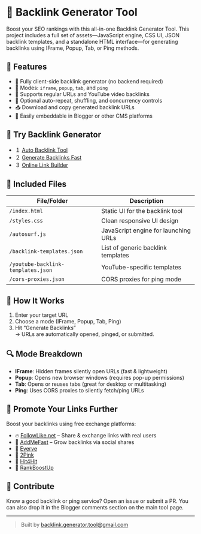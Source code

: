 # 🔗 Backlink Generator Tool

Boost your SEO rankings with this all-in-one Backlink Generator Tool. This project includes a full set of assets—JavaScript engine, CSS UI, JSON backlink templates, and a standalone HTML interface—for generating backlinks using IFrame, Popup, Tab, or Ping methods.

## 🚀 Features

- 🔄 Fully client-side backlink generator (no backend required)
- 🔧 Modes: `iframe`, `popup`, `tab`, and `ping`
- 🎥 Supports regular URLs and YouTube video backlinks
- 🔁 Optional auto-repeat, shuffling, and concurrency controls
- 📥 Download and copy generated backlink URLs
- 🧩 Easily embeddable in Blogger or other CMS platforms

## 🔗 Try Backlink Generator
- １ [Auto Backlink Tool](https://autobacklinktoolonline.blogspot.com/)
- ２ [Generate Backlinks Fast](https://fastbacklinkgenerator.blogspot.com/)
- ３ [Online Link Builder](https://onlinelinkbuildertool.blogspot.com/)

## 📁 Included Files

| File/Folder            | Description                                  |
|------------------------|----------------------------------------------|
| `/index.html`          | Static UI for the backlink tool              |
| `/styles.css`          | Clean responsive UI design                   |
| `/autosurf.js`         | JavaScript engine for launching URLs         |
| `/backlink-templates.json` | List of generic backlink templates       |
| `/youtube-backlink-templates.json` | YouTube-specific templates       |
| `/cors-proxies.json`   | CORS proxies for ping mode                   |

## 🧠 How It Works

1. Enter your target URL
2. Choose a mode (IFrame, Popup, Tab, Ping)
3. Hit “Generate Backlinks”  
   → URLs are automatically opened, pinged, or submitted.

## 🔍 Mode Breakdown

- **IFrame**: Hidden frames silently open URLs (fast & lightweight)
- **Popup**: Opens new browser windows (requires pop-up permissions)
- **Tab**: Opens or reuses tabs (great for desktop or multitasking)
- **Ping**: Uses CORS proxies to silently fetch/ping URLs

## 📢 Promote Your Links Further

Boost your backlinks using free exchange platforms:

- 🔥 [FollowLike.net](https://www.followlike.net/?r=19384926) – Share & exchange links with real users
- 🚀 [AddMeFast](https://addmefast.com/?ref=SZ8JCOJL) – Grow backlinks via social shares
- 🔗 [Everve](https://everve.net/ref/343736/)
- 🔗 [2Pink](https://2pink.org/en/register?ref=119334)
- 🔗 [Hit4Hit](https://www.hit4hit.org/?ref=mart192a)
- 🔗 [RankBoostUp](https://rankboostup.com/?refid=510070)

## 💬 Contribute

Know a good backlink or ping service? Open an issue or submit a PR. You can also drop it in the Blogger comments section on the main tool page.

---

> Built by [backlink.generator.tool@gmail.com](mailto:backlink.generator.tool@gmail.com)
